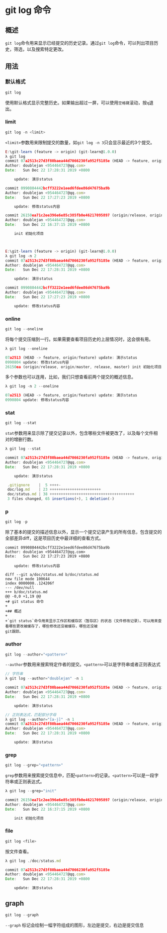 # git log 命令

## 概述

`git log`命令用来显示已经提交的历史记录。通过`git log`命令，可以列出项目历史，筛选，以及搜索特定更改。

## 用法

### 默认格式

```javascript
git log
```

使用默认格式显示完整历史。如果输出超过一屏，可以使用`空格键`滚动，按`q`退出。

### limit

```javascript
git log -n <limit>
```

`<limit>`参数用来限制提交的数量，如`git log -n 3`只会显示最近的3个提交。

```javascript
E:\git-learn (feature -> origin) (git-learn@1.0.0)
λ git log
commit 07a2513c27d3f80baea44d7066230fa952f5185e (HEAD -> feature, origin/feature)
Author: doublejan <954464727@qq.com>
Date:   Sun Dec 22 17:28:31 2019 +0800

    update: 演示status

commit 0990804442bcff3222e1eed6fdee86d47675ba9b
Author: doublejan <954464727@qq.com>
Date:   Sun Dec 22 17:27:23 2019 +0800

    update: 修改status内容

commit 26150ea71c2ee396e6e85c385fb0e46217095897 (origin/release, origin/master, release, master)
Author: doublejan <954464727@qq.com>
Date:   Sun Dec 22 16:37:15 2019 +0800

    init 初始化项目



E:\git-learn (feature -> origin) (git-learn@1.0.0)
λ git log -n 2
commit 07a2513c27d3f80baea44d7066230fa952f5185e (HEAD -> feature, origin/feature)
Author: doublejan <954464727@qq.com>
Date:   Sun Dec 22 17:28:31 2019 +0800

    update: 演示status

commit 0990804442bcff3222e1eed6fdee86d47675ba9b
Author: doublejan <954464727@qq.com>
Date:   Sun Dec 22 17:27:23 2019 +0800

    update: 修改status内容
```

### online

```javascript
git log --oneline
```

将每个提交压缩到一行。如果需要查看项目历史的上层情况时，这会很有用。

```javascript
λ git log --oneline

07a2513 (HEAD -> feature, origin/feature) update: 演示status
0990804 update: 修改status内容
26150ea (origin/release, origin/master, release, master) init 初始化项目
```

多个参数也可以连用，比如，我们只想查看前两个提交的概述信息。

```javascript
λ git log -n 2 --oneline

07a2513 (HEAD -> feature, origin/feature) update: 演示status
0990804 update: 修改status内容
```

### stat

```javascript
git log --stat
```

`stat`参数用来显示除了提交记录以外，包含哪些文件被更改了，以及每个文件相对的增删行数。

```javascript
λ git log --stat

commit 07a2513c27d3f80baea44d7066230fa952f5185e (HEAD -> feature, origin/feature)
Author: doublejan <954464727@qq.com>
Date:   Sun Dec 22 17:28:31 2019 +0800

    update: 演示status

 .gitignore    |  5 ++++-
 doc/log.md    | 23 +++++++++++++++++++++++
 doc/status.md | 38 ++++++++++++++++++++++++++++++++++++++
 3 files changed, 65 insertions(+), 1 deletion(-)
```

### p

```javascript
git log -p
```

除了基本的提交的描述信息以外，显示一个提交记录产生的所有信息，包含提交的全部差异diff，这是项目历史中最详细的查看方式。

```git
commit 0990804442bcff3222e1eed6fdee86d47675ba9b
Author: doublejan <954464727@qq.com>
Date:   Sun Dec 22 17:27:23 2019 +0800

    update: 修改status内容

diff --git a/doc/status.md b/doc/status.md
new file mode 100644
index 0000000..124206f
--- /dev/null
+++ b/doc/status.md
@@ -0,0 +1,19 @@
+# git status 命令
+
+## 概述
+
+`git status`命令用来显示工作区和缓存区（暂存区）的状态（文件修改记录）。可以用来查看哪些更改被缓存了，哪些修改还没被缓存，哪些还没被
git跟踪。
```

### author

```javascript
git log --author="<pattern>"
```

`--author`参数用来搜索特定作者的提交。`<pattern>`可以是字符串或者正则表达式

```javascript
// 字符串
λ git log --author="doublejan" -n 1

commit 07a2513c27d3f80baea44d7066230fa952f5185e (HEAD -> feature, origin/feature)
Author: doublejan <954464727@qq.com>
Date:   Sun Dec 22 17:28:31 2019 +0800

    update: 演示status

// 正则表达式，匹配部分字母
λ git log --author="[a-j]" -n 1
commit 07a2513c27d3f80baea44d7066230fa952f5185e (HEAD -> feature, origin/feature)
Author: doublejan <954464727@qq.com>
Date:   Sun Dec 22 17:28:31 2019 +0800

    update: 演示status
```

### grep

```javascript
git log --grep="<pattern>"
```

`grep`参数用来搜索提交信息中，匹配`<pattern>`的记录。`<pattern>`可以是一段字符串或正则表达式。

```javascript
λ git log --grep="init"

commit 26150ea71c2ee396e6e85c385fb0e46217095897 (origin/release, origin/master, release, master)
Author: doublejan <954464727@qq.com>
Date:   Sun Dec 22 16:37:15 2019 +0800

    init 初始化项目
```

### file

```javascript
git log <file>
```

按文件查看。

```javascript
λ git log ./doc/status.md

commit 07a2513c27d3f80baea44d7066230fa952f5185e
Author: doublejan <954464727@qq.com>
Date:   Sun Dec 22 17:28:31 2019 +0800

    update: 演示status
```

## graph

```javascript
git log --graph
```

`--graph` 标记会绘制一幅字符组成的图形，左边是提交，右边是提交信息

